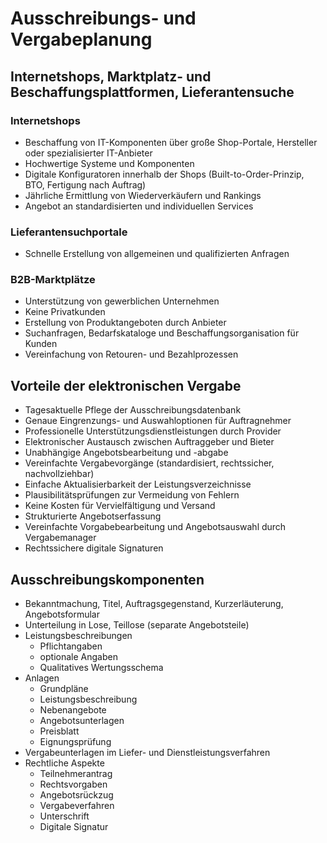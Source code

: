 # Ausschreibungs- und Vergabeplanung

## Internetshops, Marktplatz- und Beschaffungsplattformen, Lieferantensuche

### Internetshops
- Beschaffung von IT-Komponenten über große Shop-Portale, Hersteller oder spezialisierter IT-Anbieter
- Hochwertige Systeme und Komponenten
- Digitale Konfiguratoren innerhalb der Shops (Built-to-Order-Prinzip, BTO, Fertigung nach Auftrag)
- Jährliche Ermittlung von Wiederverkäufern und Rankings
- Angebot an standardisierten und individuellen Services

### Lieferantensuchportale
- Schnelle Erstellung von allgemeinen und qualifizierten Anfragen

### B2B-Marktplätze
- Unterstützung von gewerblichen Unternehmen
- Keine Privatkunden
- Erstellung von Produktangeboten durch Anbieter
- Suchanfragen, Bedarfskataloge und Beschaffungsorganisation für Kunden
- Vereinfachung von Retouren- und Bezahlprozessen


## Vorteile der elektronischen Vergabe
- Tagesaktuelle Pflege der Ausschreibungsdatenbank
- Genaue Eingrenzungs- und Auswahloptionen für Auftragnehmer
- Professionelle Unterstützungsdienstleistungen durch Provider
- Elektronischer Austausch zwischen Auftraggeber und Bieter
- Unabhängige Angebotsbearbeitung und -abgabe
- Vereinfachte Vergabevorgänge (standardisiert, rechtssicher, nachvollziehbar)
- Einfache Aktualisierbarkeit der Leistungsverzeichnisse
- Plausibilitätsprüfungen zur Vermeidung von Fehlern
- Keine Kosten für Vervielfältigung und Versand
- Strukturierte Angebotserfassung
- Vereinfachte Vorgabebearbeitung und Angebotsauswahl durch Vergabemanager
- Rechtssichere digitale Signaturen

## Ausschreibungskomponenten
- Bekanntmachung, Titel, Auftragsgegenstand, Kurzerläuterung, Angebotsformular
- Unterteilung in Lose, Teillose (separate Angebotsteile)
- Leistungsbeschreibungen
  - Pflichtangaben
  - optionale Angaben
  - Qualitatives Wertungsschema
- Anlagen
  - Grundpläne
  - Leistungsbeschreibung
  - Nebenangebote
  - Angebotsunterlagen
  - Preisblatt
  - Eignungsprüfung
- Vergabeunterlagen im Liefer- und Dienstleistungsverfahren
- Rechtliche Aspekte
  - Teilnehmerantrag
  - Rechtsvorgaben
  - Angebotsrückzug
  - Vergabeverfahren
  - Unterschrift
  - Digitale Signatur
